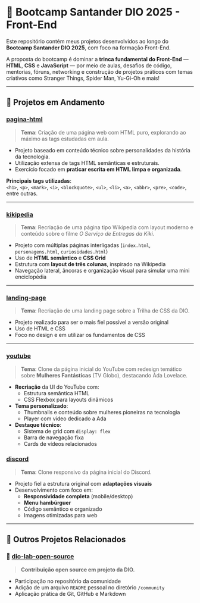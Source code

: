 # 🧠 Bootcamp Santander DIO 2025 - Front-End

Este repositório contém meus projetos desenvolvidos ao longo do **Bootcamp Santander DIO 2025**, com foco na formação Front-End.

A proposta do bootcamp é dominar a **trinca fundamental do Front-End** — **HTML**, **CSS** e **JavaScript** — por meio de aulas, desafios de código, mentorias, fóruns, networking e construção de projetos práticos com temas criativos como Stranger Things, Spider Man, Yu-Gi-Oh e mais!

---

## 🧪 Projetos em Andamento

### [pagina-html](https://github.com/thaismvianna/bootcamp_santander2025/tree/main/projetos/pagina-html)

> **Tema**: Criação de uma página web com HTML puro, explorando ao máximo as tags estudadas em aula.

- Projeto baseado em conteúdo técnico sobre personalidades da história da tecnologia.
- Utilização extensa de tags HTML semânticas e estruturais.
- Exercício focado em **praticar escrita em HTML limpa e organizada**.

**Principais tags utilizadas**:  
`<h1>`, `<p>`, `<mark>`, `<i>`, `<blockquote>`, `<ul>`, `<li>`, `<a>`, `<abbr>`, `<pre>`, `<code>`, entre outras.

---

### [kikipedia](https://github.com/thaismvianna/bootcamp_santander2025/tree/main/projetos/kikipedia)

> **Tema**: Recriação de uma página tipo Wikipedia com layout moderno e conteúdo sobre o filme *O Serviço de Entregas da Kiki*.

- Projeto com múltiplas páginas interligadas (`index.html`, `personagens.html`, `curiosidades.html`)
- Uso de **HTML semântico** e **CSS Grid**
- Estrutura com **layout de três colunas**, inspirado na Wikipedia
- Navegação lateral, âncoras e organização visual para simular uma mini enciclopédia

---

### [landing-page](https://github.com/thaismvianna/bootcamp_santander2025/tree/main/projetos/landing-page)

> **Tema**: Recriação de uma landing page sobre a Trilha de CSS da DIO.

- Projeto realizado para ser o mais fiel possível a versão original
- Uso de HTML e CSS
- Foco no design e em utilizar os fundamentos de CSS

---

### [youtube](https://github.com/thaismvianna/bootcamp_santander2025/tree/main/projetos/youtube)

> **Tema**: Clone da página inicial do YouTube com redesign temático sobre **Mulheres Fantásticas** (TV Globo), destacando Ada Lovelace.

- **Recriação** da UI do YouTube com:
  - Estrutura semântica HTML
  - CSS Flexbox para layouts dinâmicos
- **Tema personalizado**:
  - Thumbnails e conteúdo sobre mulheres pioneiras na tecnologia
  - Player com vídeo dedicado a Ada
- **Destaque técnico**:
  - Sistema de grid com `display: flex`
  - Barra de navegação fixa
  - Cards de vídeos relacionados
 
### [discord](https://github.com/thaismvianna/bootcamp_santander2025/tree/main/projetos/discord)

> **Tema**: Clone responsivo da página inicial do Discord.

- Projeto fiel a estrutura original com **adaptações visuais**
- Desenvolvimento com foco em:
  - **Responsividade completa** (mobile/desktop)
  - **Menu hambúrguer**
  - Código semântico e organizado
  - Imagens otimizadas para web

---

## 🌱 Outros Projetos Relacionados

### 🤝 [dio-lab-open-source](https://github.com/thaismvianna/dio-lab-open-source)

> **Contribuição open source em projeto da DIO.**

- Participação no repositório da comunidade
- Adição de um arquivo `README` pessoal no diretório `/community`
- Aplicação prática de Git, GitHub e Markdown
